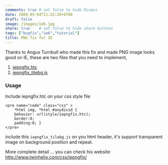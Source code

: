 ```yaml
---
comments: true # set false to hide Disqus
date: 2009-05-04T11:22:20+0700
draft: false
image: /images/ie6.jpg
share: true    # set false to hide share buttons
tags: ["bugfix","ie6","tutorial"]
title: PNG fix for IE
---
```


Thanks to Angus Turnbull who made this fix and made PNG image looks good on IE, these are two files that you need to implement,

1. [iepngfix.htc](http://code.google.com/p/widgetfx/source/browse/widgetfx.org/iepngfix.htc)
2. [iepngfix_tilebg.js](http://code.google.com/p/widgetfx/source/browse/widgetfx.org/iepngfix\_tilebg.js?r=144)

### Usage

Include iepngfix.htc on your css style file  
   
    <pre name="code" class="css" >  
        *html img, *html #anydivid {  
        behavior: url(style/iepngfix.htc);  
        border:0;  
        padding:0; }  
    </pre>

include this `iepngfix_tilebg.js` on you html header, it's support transparent image on background position and repeat.

More complete detail ... you can check his website http://www.twinhelix.com/css/iepngfix/
